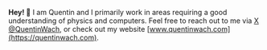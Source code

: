**Hey! 👋**
I am Quentin and I primarily work in areas requiring a good understanding of physics and computers. Feel free to reach out to me via [X @QuentinWach](https://twitter.com/QuentinWach), or check out my website [www.quentinwach.com](https://quentinwach.com).
